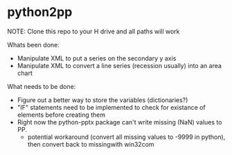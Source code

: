 # python2pp

NOTE:
Clone this repo to your H drive and all paths will work

Whats been done:
 - Manipulate XML to put a series on the secondary y axis
 - Manipulate XML to convert a line series (recession usually) into an area chart
 
 What needs to be done:
 - Figure out a better way to store the variables (dictionaries?)
 - "IF" statements need to be implemented to check for existance of elements before creating them
 - Right now the python-pptx package can't write missing (NaN) values to PP.
    - potential workaround (convert all missing values to -9999 in python), then convert back to missingwith win32com
 